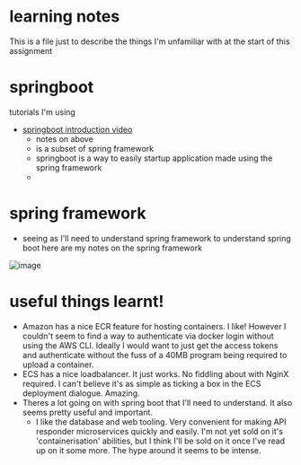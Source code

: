 # learning notes
This is a file just to describe the things I'm unfamiliar with at the start of this assignment

# springboot
tutorials I'm using
* [springboot introduction video](https://www.youtube.com/watch?v=msXL2oDexqw&list=PLqq-6Pq4lTTbx8p2oCgcAQGQyqN8XeA1x)
	- notes on above
	- is a subset of spring framework
	- springboot is a way to easily startup application made using the spring framework
	-
# spring framework
* seeing as I'll need to understand spring framework to understand spring boot here are my notes on the spring framework

![image](https://user-images.githubusercontent.com/57028307/123411504-deffb000-d5f3-11eb-9fcc-4f80513d3d46.png)

# useful things learnt!
* Amazon has a nice ECR feature for hosting containers. I like! However I couldn't seem to find a way to authenticate via docker login without using the AWS CLI. Ideally I would want to just get the access tokens and authenticate without the fuss of a 40MB program being required to upload a container.
* ECS has a nice loadbalancer. It just works. No fiddling about with NginX required. I can't believe it's as simple as ticking a box in the ECS deployment dialogue. Amazing.
* Theres a lot going on with spring boot that I'll need to understand. It also seems pretty useful and important.
	- I like the database and web tooling. Very convenient for making API responder microservices quickly and easily. I'm not yet sold on it's 'containerisation' abilities, but I think I'll be sold on it once I've read up on it some more. The hype around it seems to be intense.
